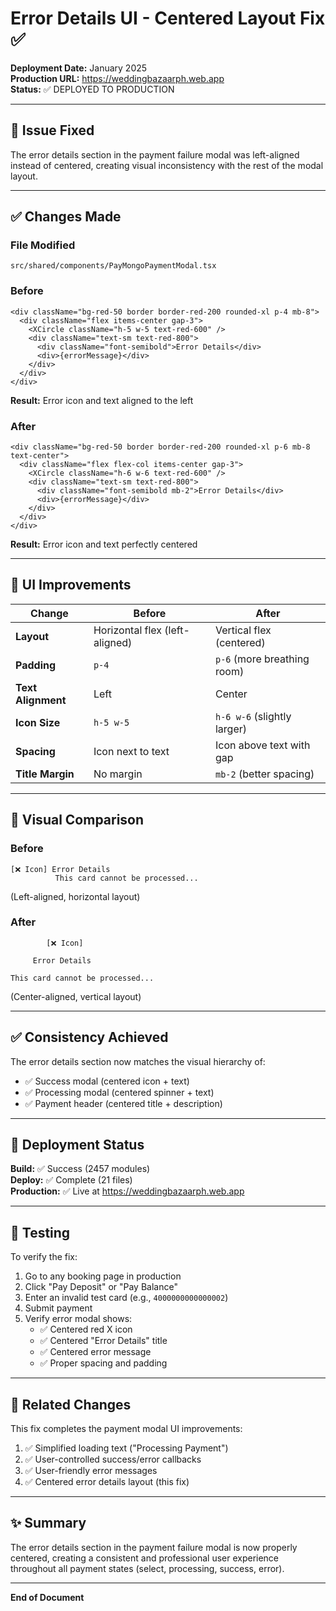 # Error Details UI - Centered Layout Fix ✅

**Deployment Date:** January 2025  
**Production URL:** https://weddingbazaarph.web.app  
**Status:** ✅ DEPLOYED TO PRODUCTION

---

## 🎯 Issue Fixed

The error details section in the payment failure modal was left-aligned instead of centered, creating visual inconsistency with the rest of the modal layout.

---

## ✅ Changes Made

### File Modified
`src/shared/components/PayMongoPaymentModal.tsx`

### Before
```tsx
<div className="bg-red-50 border border-red-200 rounded-xl p-4 mb-8">
  <div className="flex items-center gap-3">
    <XCircle className="h-5 w-5 text-red-600" />
    <div className="text-sm text-red-800">
      <div className="font-semibold">Error Details</div>
      <div>{errorMessage}</div>
    </div>
  </div>
</div>
```
**Result:** Error icon and text aligned to the left

### After
```tsx
<div className="bg-red-50 border border-red-200 rounded-xl p-6 mb-8 text-center">
  <div className="flex flex-col items-center gap-3">
    <XCircle className="h-6 w-6 text-red-600" />
    <div className="text-sm text-red-800">
      <div className="font-semibold mb-2">Error Details</div>
      <div>{errorMessage}</div>
    </div>
  </div>
</div>
```
**Result:** Error icon and text perfectly centered

---

## 🎨 UI Improvements

| Change | Before | After |
|--------|--------|-------|
| **Layout** | Horizontal flex (left-aligned) | Vertical flex (centered) |
| **Padding** | `p-4` | `p-6` (more breathing room) |
| **Text Alignment** | Left | Center |
| **Icon Size** | `h-5 w-5` | `h-6 w-6` (slightly larger) |
| **Spacing** | Icon next to text | Icon above text with gap |
| **Title Margin** | No margin | `mb-2` (better spacing) |

---

## 📸 Visual Comparison

### Before
```
[❌ Icon] Error Details
          This card cannot be processed...
```
(Left-aligned, horizontal layout)

### After
```
        [❌ Icon]
        
     Error Details
     
This card cannot be processed...
```
(Center-aligned, vertical layout)

---

## ✅ Consistency Achieved

The error details section now matches the visual hierarchy of:
- ✅ Success modal (centered icon + text)
- ✅ Processing modal (centered spinner + text)
- ✅ Payment header (centered title + description)

---

## 🚀 Deployment Status

**Build:** ✅ Success (2457 modules)  
**Deploy:** ✅ Complete (21 files)  
**Production:** ✅ Live at https://weddingbazaarph.web.app

---

## 🧪 Testing

To verify the fix:
1. Go to any booking page in production
2. Click "Pay Deposit" or "Pay Balance"
3. Enter an invalid test card (e.g., `4000000000000002`)
4. Submit payment
5. Verify error modal shows:
   - ✅ Centered red X icon
   - ✅ Centered "Error Details" title
   - ✅ Centered error message
   - ✅ Proper spacing and padding

---

## 📝 Related Changes

This fix completes the payment modal UI improvements:
1. ✅ Simplified loading text ("Processing Payment")
2. ✅ User-controlled success/error callbacks
3. ✅ User-friendly error messages
4. ✅ Centered error details layout (this fix)

---

## ✨ Summary

The error details section in the payment failure modal is now properly centered, creating a consistent and professional user experience throughout all payment states (select, processing, success, error).

---

**End of Document**
